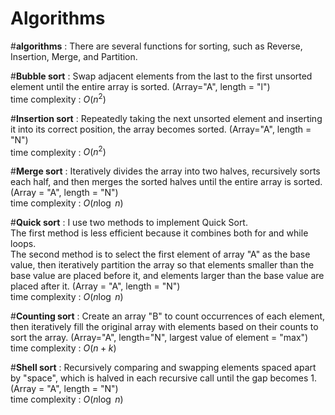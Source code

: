 # Algorithms
#**algorithms** : There are several functions for sorting, such as Reverse, Insertion, Merge, and Partition.

#**Bubble sort** : Swap adjacent elements from the last to the first unsorted element until the entire array is sorted. (Array="A", length = "l")  
time complexity : $O(n^2)$  

#**Insertion sort** : Repeatedly taking the next unsorted element and inserting it into its correct position, the array becomes sorted. (Array="A", length = "N")  
time complexity : $O(n^2)$  

#**Merge sort** : Iteratively divides the array into two halves, recursively sorts each half, and then merges the sorted halves until the entire array is sorted. (Array = "A", length = "N")  
time complexity : $O(n\log\ n)$  

#**Quick sort** : I use two methods to implement Quick Sort.  
The first method is less efficient because it combines both for and while loops.  
The second method is to select the first element of array "A" as the base value, then iteratively partition the array so that elements smaller than the base value are placed before it, and elements larger than the base value are placed after it. (Array = "A", length = "N")  
time complexity : $O(n\log\ n)$

#**Counting sort** : Create an array "B" to count occurrences of each element, then iteratively fill the original array with elements based on their counts to sort the array. (Array="A", length="N",  largest value of element = "max")  
time complexity : $O(n+k)$ 

#**Shell sort** : Recursively comparing and swapping elements spaced apart by "space", which is halved in each recursive call until the gap becomes 1. (Array = "A", length = "N")  
time complexity : $O(n\log\ n)$  
